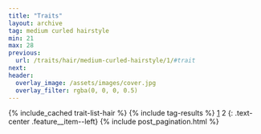```yaml
---
title: "Traits"
layout: archive
tag: medium curled hairstyle
min: 21
max: 28
previous:
  url: /traits/hair/medium-curled-hairstyle/1/#trait
next:
header:
  overlay_image: /assets/images/cover.jpg
  overlay_filter: rgba(0, 0, 0, 0.5)
---
```

{% include_cached trait-list-hair %}
{% include tag-results %}
[1](/traits/hair/medium-curled-hairstyle/1/#trait) 2 
{: .text-center .feature__item--left}
{% include post_pagination.html %}
